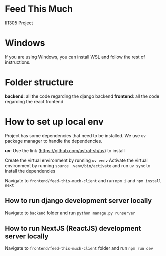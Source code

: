 # Feed This Much
II1305 Project 

# Windows
If you are using Windows, you can install WSL and follow the rest of instructions. 

# Folder structure

**backend**: all the code regarding the django backend
**frontend**: all the code regarding the react frontend

# How to set up local env
Project has some dependencies that need to be installed. We use `uv` package manager to handle the dependencies. 

**uv**: Use the link (https://github.com/astral-sh/uv) to install

Create the virtual environment by running `uv venv`
Activate the virtual environment by running `source .venv/bin/activate` and run `uv sync` to install the dependencies

Navigate to `frontend/feed-this-much-client` and run `npm i` and `npm install next`

## How to run django development server locally
Navigate to `backend` folder and run `python manage.py runserver`

## How to run NextJS (ReactJS) development server locally
Navigate to `frontend/feed-this-much-client` folder and run `npm run dev`

